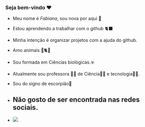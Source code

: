 ### Seja bem-vindo ♥

- Meu nome é *Fabiana*, sou nova por aqui 💠
- Estou aprendendo a trabalhar com o github 🐈‍⬛
- Minha intenção é organizar projetos com a ajuda do github.
- Amo animais 🦮🐈🦜
- Sou formada em Ciências biológicas.☣️
- Atualmente sou professora 👩‍🏫 de Ciência👩‍🔬 e tecnologia👩‍💻.
- Sou do signo de escorpião🦂

- ## Não gosto de ser encontrada nas redes sociais.
- ![](https://media1.tenor.com/m/CwkPwv55Rw4AAAAd/biology.gif)

